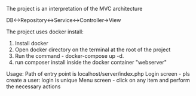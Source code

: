 The project is an interpretation of the MVC architecture

DB<->Repository<->Service<->Controller->View

The project uses docker install:
1. Install docker
2. Open docker directory on the terminal at the root of the project
3. Run the command - docker-compose up -d.
4. run composer install inside the docker container "webserver"

Usage: 
Path of entry point is localhost/server/index.php
Login screen - pls create a user: login is unique
Menu screen - click on any item and perform the necessary actions